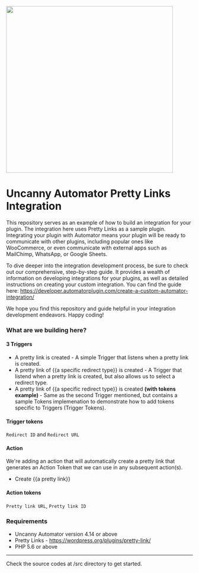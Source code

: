<img src="https://automatorplugin.com/wp-content/uploads/2022/09/uncanny-automator-vertical-logo.svg" width="450px" />

# Uncanny Automator Pretty Links Integration 

This repository serves as an example of how to build an integration for your plugin. The integration here uses Pretty Links as a sample plugin. Integrating your plugin with Automator means your plugin will be ready to communicate with other plugins, including popular ones like WooCommerce, or even communicate with external apps such as MailChimp, WhatsApp, or Google Sheets.

To dive deeper into the integration development process, be sure to check out our comprehensive, step-by-step guide. It provides a wealth of information on developing integrations for your plugins, as well as detailed instructions on creating your custom integration. You can find the guide here: https://developer.automatorplugin.com/create-a-custom-automator-integration/

We hope you find this repository and guide helpful in your integration development endeavors. Happy coding!

### What are we building here?
#### 3 Triggers

- A pretty link is created - A simple Trigger that listens when a pretty link is created.
- A pretty link of {{a specific redirect type}} is created - A Trigger that listend when a pretty link is created, but also allows us to select a redirect type.
- A pretty link of {{a specific redirect type}} is created <b>(with tokens example)</b> - Same as the second Trigger mentioned, but contains a sample Tokens implemenation to demonstrate how to add tokens specific to Triggers (Trigger Tokens).

#### Trigger tokens
`Redirect ID` and `Redirect URL`
#### Action
We're adding an action that will automatically create a pretty link that generates an Action Token that we can use in any subsequent action(s).

- Create {{a pretty link}}
#### Action tokens
`Pretty link URL`, `Pretty link ID`

### Requirements
- Uncanny Automator version 4.14 or above
- Pretty Links - https://wordpress.org/plugins/pretty-link/
- PHP 5.6 or above

---
Check the source codes at /src directory to get started.